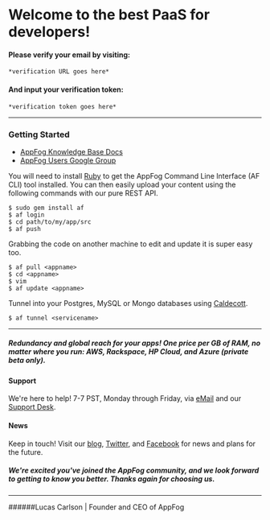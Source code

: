 # Welcome to the best PaaS for developers!
#### Please verify your email by visiting:
```
*verification URL goes here*
```
#### And input your verification token:
```
*verification token goes here*
```
* * *
### Getting Started
* [AppFog Knowledge Base Docs](https://docs.appfog.com)
* [AppFog Users Google Group](https://groups.google.com/forum/#!forum/appfog-users)

You will need to install [Ruby](https://www.ruby-lang.org/en/installation) to get the AppFog Command Line Interface (AF CLI) tool installed. You can then easily upload your content using the following commands with our pure REST API.

```
$ sudo gem install af
$ af login
$ cd path/to/my/app/src
$ af push
```
Grabbing the code on another machine to edit and update it is super easy too.

```
$ af pull <appname>
$ cd <appname>
$ vim
$ af update <appname>
```
Tunnel into your Postgres, MySQL or Mongo databases using [Caldecott](https://rubygems.org/gems/caldecott).

`$ af tunnel <servicename>`
* * *
##### Redundancy and global reach for your apps! One price per GB of RAM, no matter where you run: AWS, Rackspace, HP Cloud, and Azure (private beta only).

#### Support
We're here to help! 7-7 PST, Monday through Friday, via [eMail](mailto:support@appfog.com) and our [Support Desk](http://support.appfog.com).

#### News
Keep in touch! Visit our [blog](http://blog.appfog.com), [Twitter](https://twitter.com/@appfoghelp), and [Facebook](http://on.fb.me/Pg8ppT) for news and plans for the future.
##### We're excited you've joined the AppFog community, and we look forward to getting to know you better. Thanks again for choosing us.
* * *
######Lucas Carlson | Founder and CEO of AppFog
